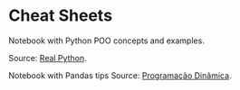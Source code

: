 # Cheat Sheets
Notebook with Python POO concepts and examples. 

Source: [Real Python](https://realpython.com/python3-object-oriented-programming/#what-is-object-oriented-programming-oop).

Notebook with Pandas tips
Source: [Programação Dinâmica](https://www.youtube.com/watch?v=eUc77KqyThc&list=PL5TJqBvpXQv6SSsEgQrNwpOLTupXPuiMQ&index=3).
